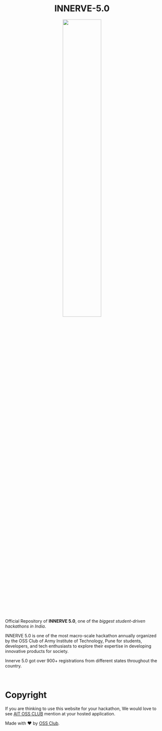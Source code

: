 <h1 align = "center"> INNERVE-5.0 </h1>

<p align="center">
  <img align="center" src="https://innerve24hrs.in/assets/img/logo.png" width="50%">

Official Repository of **INNERVE 5.0**, one of the *biggest student-driven hackathons in India*.

INNERVE 5.0 is one of the most macro-scale hackathon annually organized by the OSS Club of Army Institute of Technology, Pune for students, developers, and tech enthusiasts to explore their expertise in developing innovative products for society.

Innerve 5.0 got over 900+ registrations from different states throughout the country.

</p>

<br>

# Copyright
If you are thinking to use this website for your hackathon, We would love to see [AIT OSS CLUB](https://aitoss.club) mention at your hosted application.

Made with ❤ by [OSS Club](https://aitoss.club). 
